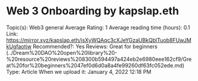 # Web 3 Onboarding by kapslap.eth

Topic(s): Web3 general
Average Rating: 1
Average reading time (hours): 0.1
Link: https://mirror.xyz/kapslap.eth/jsXyWQAqc3cXJeYGzaUBkQblTuob8FUwJMkUgfaotjw
Recommended?: Yes
Reviews: Great for beginners (../Dream%20DAO%20open%20library%20-%20resource%20reviews%208300b594497a424eb2e6980eee162cf9/Great%20for%20beginners%2047ef0d6d0a8a4fe99260df63fc052ede.md)
Type: Article
When we upload it: January 4, 2022 12:18 PM